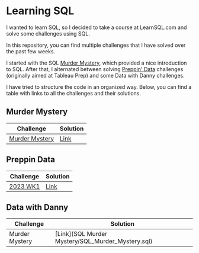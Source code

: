 # Learning SQL

I wanted to learn SQL, so I decided to take a course at LearnSQL.com and solve some challenges using SQL.

In this repository, you can find multiple challenges that I have solved over the past few weeks. 

I started with the SQL [Murder Mystery](https://mystery.knightlab.com/), which provided a nice introduction to SQL. 
After that, I alternated between solving [Preppin' Data](https://www.preppindata.com/challenges) challenges (originally aimed at Tableau Prep) and some Data with Danny challenges.

I have tried to structure the code in an organized way. Below, you can find a table with links to all the challenges and their solutions.

## Murder Mystery

|Challenge|Solution|
|-|-|
|[Murder Mystery](https://mystery.knightlab.com/)|[Link](SQL_Murder_Mystery/SQL_Murder_Mystery.sql) |

## Preppin Data

|Challenge|Solution|
|-|-|
|[2023 WK1](https://preppindata.blogspot.com/2023/01/2023-week-1-data-source-bank.html)|[Link](Preppin_Data/2023_WK1.sql) |

## Data with Danny

|Challenge|Solution|
|-|-|
|Murder Mystery |[Link](SQL Murder Mystery/SQL_Murder_Mystery.sql) |

